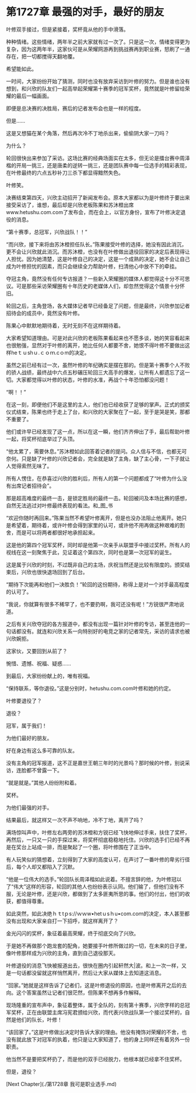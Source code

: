 # 第1727章 最强的对手，最好的朋友

叶修双手接过，但是紧接着，奖杯竟从他的手中滑落。

种种情绪。这些情绪，两年半之前大家就有过一次了。只是这一次，情绪变得更为复杂，因为这两年半，这家伙可是从荣耀网游再到挑战赛再到职业赛，怒刷了一通存在，把一切都搅得天翻地覆。

希望能如此。

一时间，大家纷纷开始了猜测，同时也没有放弃采访到叶修的努力。但是谁也没有想到，和兴欣的队友们一起高举起荣耀第十赛季的冠军奖杯，竟然就是叶修留给荣耀的最后一幅画面。

即便是总决赛的决胜局，赛后的记者发布会也是一样的程度。

但是……

这是又想猫在某个角落，然后再次冷不丁地杀出来，偷偷阴大家一刀吗？

为什么？

轮回很快出来参加了采访。这场比赛的经典场面实在太多，但无论是擂台赛中周泽楷的开局一挑三，还是唐柔的逆转一挑三，还是团队赛中每一位选手的精彩表现，在叶修最终的六点五秒补刀三杀下都显得黯然失色。

叶修笑。

决赛结束第四天，兴欣主动招开了新闻发布会。原本大家都以为是叶修终于要出来接受采访了，谁想，最后却是兴欣老板陈果和苏沐橙出席www.hetushu.com.com了发布会，而在会上，以官方身份，宣布了叶修决定退役的消息。

“第十赛季，总冠军，兴欣战队！！”

“而兴欣，接下来将由苏沐橙担任队长。”陈果接受叶修的选择，她没有因此消沉，更不会让兴欣就此消沉。而苏沐橙，也没有在叶修做出退役回家的决定后表现得让人担忧。因为她清楚，这是叶修自己的决定，这是一个成熟的决定，她不会让自己成为叶修担忧的因素，而只会继续全力帮助叶修，扫清他心中放不下的牵挂。

夺冠主角，竟然没有任何专访报道？一些新入荣耀圈的媒体人都觉得这十分不可思议。可是那些采访荣耀圈有十年历史的老媒体人们，却忽然觉得这个情景十分怀旧。

轮回之后，主角登场，各大媒体记者早已经备足了问题，但是最终，兴欣参加记者招待会的成员中，竟然没有叶修。

陈果心中默默地期待着，无时无刻不在这样期待着。

大家希望知道理由。可是对此兴欣的老板陈果看起来也不愿多谈，她的笑容看起来也很勉强，显然对于叶修的离开，她比任何人都要不舍，她恨不得叶修不要做出这样heｔｕshｕ.ｃｏｍ.cｏm的决定。

虽然之前已经有过一次，虽然叶修的年纪确实是摆在那的。但是第十赛季个人不败的骄人战绩，最终战中六点五秒碾压轮回三大高手的爆发，让所有人都遗忘了这一切。大家都觉得以叶修的状态，叶修的水准，再战个十年恐怕都没问题！

“啊！！”

在这一刻，即便他们不是这里的主人，他们也已经收获了足够的掌声。正式的颁奖仪式结束，陈果也终于走上了台，和兴欣的大家聚在了一起，至于是哭是笑，那都不重要了。

他们或许早已经发现了这一点，所以在这一瞬，他们齐齐伸出了手，最后帮助叶修一起，将奖杯彻底举过了头顶。

“他太累了，需要休息。”苏沐橙如此回答着记者的提问。众人信与不信，也都无可奈何。只是缺了叶修的兴欣记者会，完全就是缺了主角，缺了主心骨，一下子就让人觉得索然无味了。

所有人愣住，在恭喜过兴欣的胜利后，所有人的第一个问题都成了“叶修为什么没有出席记者招待会”。

那是超高难度的最终一击，是锁定胜局的最终一击。轮回被问及本场比赛的感想，自然无法逃过对叶修最终表现的看法。和_图_书

“欢迎你随时再回来。”陈果当然不希望叶修离开，但是也没办法阻止他离开。她只是希望着，期待着，或许叶修会得到家里的认可，或许他不用再做这种艰难的割舍，而是可以将两者都很好地承担起来。

这是他的第四个冠军奖杯，同时却是他第一次亲手从联盟手中接过奖杯。所有人的视线在这一刻聚焦于此，见证着这个第四次，同时也是第一次冠军的诞生。

这是属于兴欣的时刻，不过既非自己的主场，庆祝当然还是比较有限度的。颁奖结束后，兴欣也很快退场回到了后台。

“期待下次能再和他们一决胜负！”轮回的这份期待，称得上是对一个对手最高程度的认可了。

“我说，你就算有很多不稀罕了，也不要扔啊，我可还没有呢！”方锐很严肃地说道。

之后有关兴欣夺冠的各方报道中，都没有出现一篇针对叶修的专访，甚至连他的一句话都没有。就连和兴欣关系一向特别好的电竞之家的记者常先，采访的请求也被兴欣婉拒。

这家伙，又要回到从前了？

惋惜、遗憾、祝福、疑惑……

到最后，大家纷纷献上的，唯有祝福。

“保持联系，等你退役。”这是分别时，hetushu.com.com叶修和她的约定。

叶修要退役了？

退役？

冠军，属于我们！

为他们最好的朋友。

好在身边有这么多可靠的队友。

没有主角的冠军报道，这不正是嘉世王朝三年时的光景吗？那时候的叶修，别说采访，连脸都不曾露一下。

“就是就是。”其他人纷纷附和着。

奖杯。

为他们最强的对手。

结果最后，就这样又一次不声不响地，冷不丁地，离开了吗？

满场惊叫声中，叶修左右两旁的苏沐橙和方锐已经飞快地伸过手来，扶住了奖杯，再然后，一只又一只的手探过来，将奖杯彻底稳稳地托住。兴欣的选手们已经不再是在奖台上站成一排，而是聚起了一个圈，将叶修围在了正当中。

有人玩笑似的猜想着，立刻得到了大家的高度认可，在声讨了一番叶修的卑劣行径后，每个人却又都陷入了沉默。

“他是一位伟大的选手。”轮回队长周泽楷如此说着。不擅言辞的他，为叶修冠以了“伟大”这样的形容，轮回的其他人也纷纷表示认同。他们输了，但他们没有不服，无论是叶修，还是兴欣，都做到了太多匪夷所思的事。他们的付出，他们的收获，都值得尊重。

如此突然，如此决绝ｈｔtｐs://ｗｗw•hetｕsｈu•com.coｍ的决定，本人甚至都没有出现和大家亲自打一下招呼，就这样离开了？

金光闪闪的奖杯，象征着最高荣耀，终于彻底交向了兴欣。

于是她不再做那个跑龙套的配角，她要接手叶修所做过的一切，在未来的日子里，像叶修那样成为兴欣的主角，直到自己退役那天。

叶修退役的消息飞快被报道出去，很快在圈内引起轩然大|波。和上一次一样，又是一句话都没留就这样悄然离开，然后让大家从媒体上去知道这消息。

“回家。”她就是这样告诉了记者们，这是叶修退役的原因，也是叶修离开之后的去向。这个答案虽然让记者们很茫然，但陈果不想再多作解释。

现场隆重的宣布声中，象征着整体，属于全队的，刻有第十赛季，兴欣字样的总冠军奖杯，正在由联盟主席冯宪君颁给兴欣，而代表兴欣战队第一个接过奖杯的，自然是他们的队长，叶修！

“该回家了。”这是叶修做出决定时告诉大家的理由。他没有掩饰对荣耀的不舍，也没有就此放下对冠军的执着，他只是让大家知道了，他的身上同样还有着另外一份职责。

他当然不是要把奖杯扔了，而是他的双手已经脱力，他根本就已经拿不住奖杯。

但是，退役？



[Next Chapter](./第1728章 我可是职业选手.md)